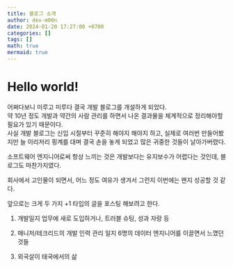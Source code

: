 ```yaml
---
title: 블로그 소개
author: dev-m00n
date: 2024-01-20 17:27:00 +0700
categories: []
tags: []
math: true
mermaid: true
---
```

# Hello world!
어쩌다보니 미루고 미루다 결국 개발 블로그를 개설하게 되었다.  
약 10년 정도 개발과 약간의 사람 관리를 하면서 나온 결과물을 체계적으로 정리해야할 필요가 있기 때문이다.  
사실 개발 블로그는 신입 시절부터 꾸준히 해야지 해야지 하고, 실제로 여러번 만들어봤지만 늘 이리저리 핑계를 대며 결국 손을 놓게 되었고 많은 귀중한 것들이 날아가버렸다.  

소프트웨어 엔지니어로써 항상 느끼는 것은 개발보다는 유지보수가 어렵다는 것인데, 블로그도 마찬가지였다.  

회사에서 고인물이 되면서, 어느 정도 여유가 생겨서 그런지 이번에는 왠지 성공할 것 같다.  

앞으로는 크게 두 가지 +1 타입의 글을 포스팅 해보려고 한다.

1. 개발일지
업무에 새로 도입하거나, 트러블 슈팅, 성과 자랑 등

2. 매니저/테크리드의 개발 인력 관리 일지
6명의 데이터 엔지니어를 이끌면서 느꼈던 것들

3. 외국살이
태국에서의 삶